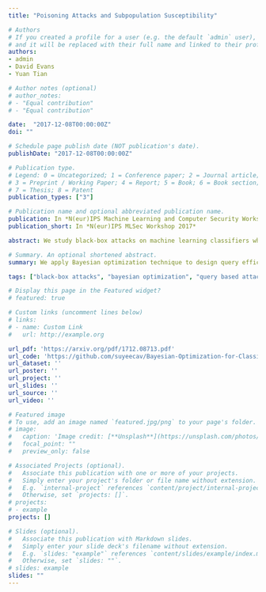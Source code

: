 ```yaml
---
title: "Poisoning Attacks and Subpopulation Susceptibility"

# Authors
# If you created a profile for a user (e.g. the default `admin` user), write the username (folder name) here 
# and it will be replaced with their full name and linked to their profile.
authors:
- admin
- David Evans
- Yuan Tian

# Author notes (optional)
# author_notes:
# - "Equal contribution"
# - "Equal contribution"

date:  "2017-12-08T00:00:00Z"
doi: ""

# Schedule page publish date (NOT publication's date).
publishDate: "2017-12-08T00:00:00Z"

# Publication type.
# Legend: 0 = Uncategorized; 1 = Conference paper; 2 = Journal article;
# 3 = Preprint / Working Paper; 4 = Report; 5 = Book; 6 = Book section;
# 7 = Thesis; 8 = Patent
publication_types: ["3"]

# Publication name and optional abbreviated publication name.
publication: In *N(eur)IPS Machine Learning and Computer Security Workshop, 2017*
publication_short: In *N(eur)IPS MLSec Workshop 2017*

abstract: We study black-box attacks on machine learning classifiers where each query to the model incurs some cost or risk of detection to the adversary. We focus explicitly on minimizing the number of queries as a major objective. Specifically, we consider the problem of attacking machine learning classifiers subject to a budget of feature modification cost while minimizing the number of queries, where each query returns only a class and confidence score. We describe an approach that uses Bayesian optimization to minimize the number of queries, and find that the number of queries can be reduced to approximately one tenth of the number needed through a random strategy for scenarios where the feature modification cost budget is low.

# Summary. An optional shortened abstract.
summary: We apply Bayesian optimization technique to design query efficient black-box attacks.

tags: ["black-box attacks", "bayesian optimization", "query based attacks"]

# Display this page in the Featured widget?
# featured: true

# Custom links (uncomment lines below)
# links:
# - name: Custom Link
#   url: http://example.org

url_pdf: 'https://arxiv.org/pdf/1712.08713.pdf'
url_code: 'https://github.com/suyeecav/Bayesian-Optimization-for-Classifier-Evasion'
url_dataset: ''
url_poster: ''
url_project: ''
url_slides: ''
url_source: ''
url_video: ''

# Featured image
# To use, add an image named `featured.jpg/png` to your page's folder. 
# image:
#   caption: 'Image credit: [**Unsplash**](https://unsplash.com/photos/pLCdAaMFLTE)'
#   focal_point: ""
#   preview_only: false

# Associated Projects (optional).
#   Associate this publication with one or more of your projects.
#   Simply enter your project's folder or file name without extension.
#   E.g. `internal-project` references `content/project/internal-project/index.md`.
#   Otherwise, set `projects: []`.
# projects:
# - example
projects: []

# Slides (optional).
#   Associate this publication with Markdown slides.
#   Simply enter your slide deck's filename without extension.
#   E.g. `slides: "example"` references `content/slides/example/index.md`.
#   Otherwise, set `slides: ""`.
# slides: example
slides: ""
---
```


<!-- {{% callout note %}}
Click the *Cite* button above to demo the feature to enable visitors to import publication metadata into their reference management software.
{{% /callout %}}

{{% callout note %}}
Create your slides in Markdown - click the *Slides* button to check out the example.
{{% /callout %}}

Supplementary notes can be added here, including [code, math, and images](https://wowchemy.com/docs/writing-markdown-latex/). -->

